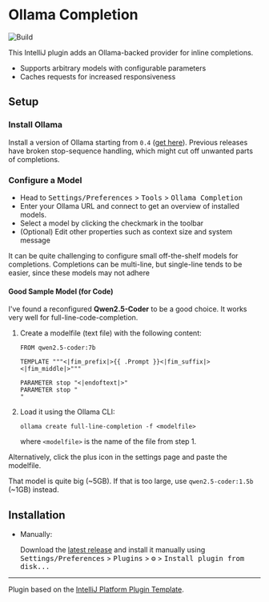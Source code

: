 # Ollama Completion

![Build](https://github.com/Izulan/ollama-completion/workflows/Build/badge.svg)

<!-- Plugin description -->
This IntelliJ plugin adds an Ollama-backed provider for inline completions.
- Supports arbitrary models with configurable parameters</li>
- Caches requests for increased responsiveness</li>
<!-- Plugin description end -->

## Setup

### Install Ollama

Install a version of Ollama starting from `0.4` ([get here](https://github.com/ollama/ollama/releases)).
Previous releases have broken stop-sequence handling, which might cut off unwanted parts of completions.

### Configure a Model

- Head to <kbd>Settings/Preferences</kbd> > <kbd>Tools</kbd> > <kbd>Ollama Completion</kbd>
- Enter your Ollama URL and connect to get an overview of installed models.
- Select a model by clicking the checkmark in the toolbar
- (Optional) Edit other properties such as context size and system message

It can be quite challenging to configure small off-the-shelf models for completions.
Completions can be multi-line, but single-line tends to be easier,
since these models may not adhere

#### Good Sample Model (for Code)

I've found a reconfigured **Qwen2.5-Coder** to be a good choice.
It works very well for full-line-code-completion.

1. Create a modelfile (text file) with the following content:

    ```
    FROM qwen2.5-coder:7b

    TEMPLATE """<|fim_prefix|>{{ .Prompt }}<|fim_suffix|><|fim_middle|>"""

    PARAMETER stop "<|endoftext|>"
    PARAMETER stop "
    "
    ```

2. Load it using the Ollama CLI:
    ```
    ollama create full-line-completion -f <modelfile>
    ```
    where `<modelfile>` is the name of the file from step 1.

Alternatively, click the plus icon in the settings page and paste the modelfile.


That model is quite big (~5GB). If that is too large, use `qwen2.5-coder:1.5b` (~1GB) instead.

## Installation

- Manually:

  Download the [latest release](https://github.com/Izulan/ollama-completion/releases/latest) and install it manually using
  <kbd>Settings/Preferences</kbd> > <kbd>Plugins</kbd> > <kbd>⚙️</kbd> > <kbd>Install plugin from disk...</kbd>


---
Plugin based on the [IntelliJ Platform Plugin Template][template].

[template]: https://github.com/JetBrains/intellij-platform-plugin-template
[docs:plugin-description]: https://plugins.jetbrains.com/docs/intellij/plugin-user-experience.html#plugin-description-and-presentation
